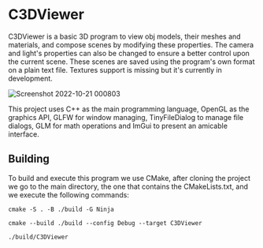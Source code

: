 # C3DViewer
C3DViewer is a basic 3D program to view obj models, their meshes and materials, and compose scenes by modifying these properties. The camera and light's properties can also be changed to ensure a better control upon the current scene. These scenes are saved using the program's own format on a plain text file. Textures support is missing but it's currently in development.


![Screenshot 2022-10-21 000803](https://user-images.githubusercontent.com/35168412/197109541-9a83c577-7d9f-44eb-b16e-3309ce317204.png)


This project uses C++ as the main programming language, OpenGL as the graphics API, GLFW for window managing, TinyFileDialog to manage file dialogs, GLM for math operations and ImGui to present an amicable interface.

## Building
To build and execute this program we use CMake, after cloning the project we go to the main directory, the one that contains the CMakeLists.txt, and we execute the following commands: 

```
cmake -S . -B ./build -G Ninja

cmake --build ./build --config Debug --target C3DViewer

./build/C3DViewer
```
